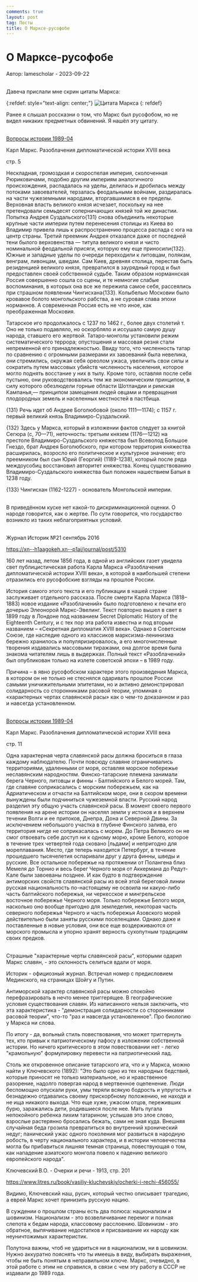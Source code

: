 ```yaml
---
comments: true
layout: post
tag: Посты
title: О Марксе-русофобе
---
```


# О Марксе-русофобе

Автор: lamescholar - 2023-09-22
<br><br>

Давеча прислали мне скрин цитаты Маркса:

{:refdef: style="text-align: center;"}
![Цитата Маркса](/images/russophobe-marx.jpg)
{: refdef}

Ранее я слышал россказни о том, что Маркс был русофобом, но не видел никаких предметных обвинений. Я нашёл эту цитату.
<br><br>

[Вопросы истории 1989-04](https://disk.yandex.ru/d/8YndRp-fHL9Kfw)

Карл Маркс. Разоблачения дипломатической истории XVIII века

стр. 5

Нескладная, громоздкая и скороспелая империя, сколоченная Рюриковичами, подобно другим империям аналогичного происхождения, распадалась на уделы, делилась и дробилась между потоками завоевателей, терзалась феодальными войнами, раздиралась на части чужеземными народами, вторгавшимися в ее пределы. Верховная власть великого князя исчезает, поскольку на нее претендовали семьдесят соперничающих князей той же династии. Попытка Андрея Суздальского{131} снова объединить некоторые крупные части империи путем перенесения столицы из Киева во Владимир привела лишь к распространению процесса распада с юга на центр страны. Третий преемник Андрея отказался даже от последней тени былого верховенства — титула великого князя и чисто номинальной феодальной присяги, которую ему еще приносили{132}. Южные и западные уделы по очереди переходили к литовцам, полякам, венграм, ливонцам, шведам. Сам Киев, древняя столица, перестав быть резиденцией великого князя, превратился в заурядный город и был предоставлен своей собственной судьбе. Таким образом норманнская Россия совершенно сошла со сцены, и те немногие слабые воспоминания, в которых она все же пережила самое себя, рассеялись при страшном появлении Чингисхана{133}. Колыбелью Московии было кровавое болото монгольского рабства, а не суровая слава эпохи норманнов. А современная Россия есть не что иное, как преображенная Московия.

Татарское иго продолжалось с 1237 по 1462 г., более двух столетий т. Оно не только подавляло, но оскорбляло и иссушало самую душу народа, ставшего его жертвой. Татаро-монголы установили режим систематического террора; опустошения и массовая резня стали непременной его принадлежностью. Ввиду того, что численность татар по сравнению с огромными размерами их завоеваний была невелика, они стремились, окружая себя ореолом ужаса, увеличить свои силы и сократить путем массовых убийств численность населения, которое могло поднять восстание у них в тылу. Кроме того, оставляя после себя пустыню, они руководствовались тем же экономическим принципом, в силу которого обезлюдели горные области Шотландии и римская Кампанья,— принципом замещения людей овцами и превращения плодородных земель и населенных местностей в пастбища.

{131} Речь идет об Андрее Боголюбовой (около 1111—1174); с 1157 г. первый великий князь Владимиро-Суздальский.

{132} Здесь у Маркса, который в изложении фактов следует за книгой Сегюра (с, 70—71), неточность: третьим князем (1176—1212) на престоле Владимиро-Суздальского княжества был Всеволод Большое Гнездо, брат Андрея Боголюбского, при котором территория княжества расширилась, возросло его политическое и культурное значение; его преемником был сын Юрий (Георгий) (1189-1238), который после ряда междоусобиц восстановил авторитет княжества. Конец существованию
Владимиро-Суздальского княжества был положен нашествием Батыя в 1238 году.

{133} Чингисхан (1162-1227) - основатель Монгольской империи.
<br><br>

В приведённом куске нет какой-то дискриминационной оценки. О народе говорится, как о жертве. По сути говорится, что государство возникло из таких неблагоприятных условий.
<br><br>

Журнал Историк №21 сентябрь 2016

<https://xn--h1aagokeh.xn--p1ai/journal/post/5310>

160 лет назад, летом 1856 года, в одной из английских газет увидела свет публицистическая работа Карла Маркса «Разоблачения дипломатической истории XVIII века», в которой в наибольшей степени отразились его русофобские взгляды на прошлое России.

История самого этого текста и его публикации в нашей стране заслуживает отдельного рассказа. После смерти Карла Маркса (1818–1883) новое издание «Разоблачений» было подготовлено к печати его дочерью Элеонорой Маркс-Эвелинг. Текст повторно вышел в свет в 1899 году в Лондоне под названием Secret Diplomatic History of the Eighteenth Century, и с тех пор эта работа известна и под вторым названием – «Секретная дипломатия XVIII века». Однако в Советском Союзе, где наследие одного из классиков марксизма-ленинизма бережно хранилось и популяризировалось, а его многочисленные творения издавались массовыми тиражами, она долгое время была знакома читателям лишь в выдержках. Полный текст «Разоблачений» был опубликован только на излете советской эпохи – в 1989 году.

Причина – в явно русофобском характере этого произведения Маркса, в котором он не только не стеснялся одаривать прошлое России самыми уничижительными эпитетами, но и активно демонстрировал солидарность со сторонниками расовой теории, упоминая о «характерных чертах славянской расы» как о чем-то доказанном и раз и навсегда установленном.
<br><br>

[Вопросы истории 1989-04](https://disk.yandex.ru/d/8YndRp-fHL9Kfw)

Карл Маркс. Разоблачения дипломатической истории XVIII века

стр. 11

Одна характерная черта славянской расы должна броситься в глаза каждому наблюдателю. Почти повсюду славяне ограничивались территориями, удаленными от моря, оставляя морское побережье неславянским народностям. Финско-татарские племена занимали берега Черного, литовцы и финны - Балтийского и Белого морей. Там, где славяне соприкасались с морским побережьем, как на Адриатическом и отчасти на Балтийском море, они в скором времени вынуждены были подчиниться чужеземной власти. Русский народ разделил эту общую участь славянской расы. В момент своего первого появления на арене истории он населял земли у истоков и в верхнем течении Волги и ее притоков, Днепра, Дона и Северной Двины. За исключением небольшого участка в глубине Финского залива, его территория нигде не соприкасалась с морем. До Петра Великого он не смог отвоевать себе доступ ни к одному морю, кроме Белого, которое в течение трех четвертей года сковано [льдами] и непригодно для мореплавания. Место, где теперь находится Петербург, в течение прошедшего тысячелетия оспаривали друг у друга финны, шведы и русские. Все остальное побережье на протяжении от Полангена близ Мемеля до Торнио и весь берег Черного моря от Аккермана до Редут-Кале были завоеваны позднее. И как будто в подтверждение антиморских свойств славянской расы из всей этой береговой линии русская национальность по-настоящему не освоила ни какую-либо часть балтийского побережья, ни черкесское и мингрельское восточное побережье Черного моря. Только побережье Белого моря, насколько оно вообще пригодно для земледелия, некоторая часть северного побережья Черного и часть побережья Азовского морей действительно были заняты русскими поселенцами. Однако даже и поставленные в новые условия, они все еще воздерживаются от морского промысла и упорно хранят верность сухопутным традициям своих предков.
<br><br>

Cтрашные "характерные черты славянской расы", которыми одарил Маркс славян, - это склонность селиться вдали от моря.

Историк - официозный журнал. Встречал номер с предисловием Мединского, на страницах Шойгу и Путин.

Антиморской характер славянской расы можно спокойно перефразировать в нечто менее триггерящее. В географические условия существования славян. Из написанного нельзя заключить, что эта характеристика -  "демонстрация солидарности со сторонниками расовой теории", что-то "раз и навсегда установленное". Про биологию у Маркса ни слова.

По итогу - да, вольный стиль повествования, что может триггернуть тех, кто привык к патриотическому пафосу в изложении собственной истории. Но ничего критического в этом повествовании нет - легко "крамольную" формулировку перевести на патриотический лад.

Столь же откровенное описание татарского ига, что и у Маркса, можно найти у Ключевского (1892): "Это было одно из тех народных бедствий, которые приносят не только материальное, но и нравственное разорение, надолго повергая народ в мертвенное оцепенение. Люди беспомощно опускали руки, умы теряли всякую бодрость и упругость и безнадежно отдавались своему прискорбному положению, не находя и не ища никакого выхода. Что еще хуже, ужасом отцов, переживших бурю, заражались дети, родившиеся после нее. Мать пугала непокойного ребенка лихим татарином; услышав это злое слово, взрослые растерянно бросались бежать, сами не зная куда. Внешняя случайная беда грозила превратиться во внутренний хронический недуг; панический ужас одного поколения мог развиться в народную робость, в черту национального характера, и в истории человечества могла бы прибавиться лишняя темная страница, повествующая о том, как нападение азиатского монгола повело к падению великого европейского народа".

Ключевский В.О. - Очерки и речи - 1913, стр. 201

<https://www.litres.ru/book/vasiliy-kluchevskiy/ocherki-i-rechi-456055/>

Видимо, Ключевский наш, русич, который честно описывает трагедию, а еврей Маркс хочет принизить русскую нацию.

В суждении о прошлом страны есть два полюса: национализм и шовинизм. Национализм - это возвеличивание перемог и полная слепота к бедам народа, классовому расслоению. Шовинизм - это обратное, выпячивание недостатков и присваивание их народу как неуничтожимых характеристик.

Полутона важны, чтоб не удариться ни в национализм, ни в шовинизм. Нужно аккуратно пояснять что ты имеешь в виду, выбирать выражения, чтобы не быть понятым в неправильном ключе. Маркс, очевидно, в этой работе с этим не справился, в связи с чем эту работу в СССР не издавали до 1989 года.

